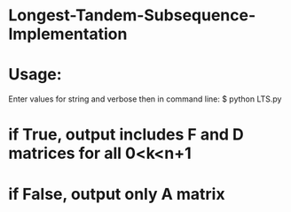 # Longest-Tandem-Subsequence-Implementation

# Usage: 
Enter values for string and verbose
then in command line: 
$ python LTS.py

# if True, output includes F and D matrices for all 0<k<n+1
# if False, output only A matrix

